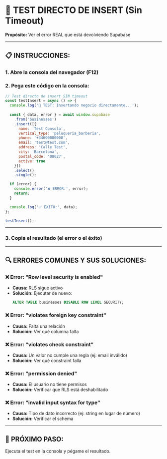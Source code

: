 # 🧪 TEST DIRECTO DE INSERT (Sin Timeout)

**Propósito:** Ver el error REAL que está devolviendo Supabase

---

## 📋 **INSTRUCCIONES:**

### **1. Abre la consola del navegador** (F12)

### **2. Pega este código en la consola:**

```javascript
// Test directo de insert SIN timeout
const testInsert = async () => {
  console.log('🧪 TEST: Insertando negocio directamente...');
  
  const { data, error } = await window.supabase
    .from('businesses')
    .insert([{
      name: 'Test Consola',
      vertical_type: 'peluqueria_barberia',
      phone: '+34600000000',
      email: 'test@test.com',
      address: 'Calle Test',
      city: 'Barcelona',
      postal_code: '08027',
      active: true
    }])
    .select()
    .single();

  if (error) {
    console.error('❌ ERROR:', error);
    return;
  }

  console.log('✅ ÉXITO:', data);
};

testInsert();
```

---

### **3. Copia el resultado** (el error o el éxito)

---

## 🔍 **ERRORES COMUNES Y SUS SOLUCIONES:**

### ❌ **Error: "Row level security is enabled"**
- **Causa:** RLS sigue activo
- **Solución:** Ejecutar de nuevo:
  ```sql
  ALTER TABLE businesses DISABLE ROW LEVEL SECURITY;
  ```

### ❌ **Error: "violates foreign key constraint"**
- **Causa:** Falta una relación
- **Solución:** Ver qué columna falta

### ❌ **Error: "violates check constraint"**
- **Causa:** Un valor no cumple una regla (ej: email inválido)
- **Solución:** Ver qué constraint falla

### ❌ **Error: "permission denied"**
- **Causa:** El usuario no tiene permisos
- **Solución:** Verificar que RLS está deshabilitado

### ❌ **Error: "invalid input syntax for type"**
- **Causa:** Tipo de dato incorrecto (ej: string en lugar de número)
- **Solución:** Verificar el schema

---

## 🎯 **PRÓXIMO PASO:**

Ejecuta el test en la consola y pégame el resultado.


